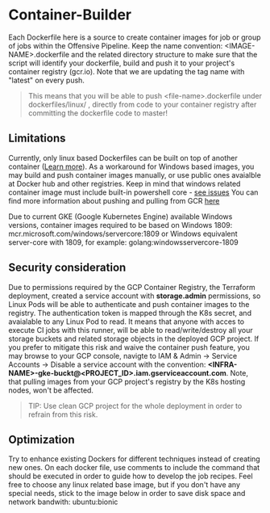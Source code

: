 # Container-Builder

Each Dockerfile here is a source to create container images for job or group of jobs within the Offensive Pipeline.
Keep the name convention: \<IMAGE-NAME\>.dockerfile and the related directory structure to make sure that the script will identify your dockerfile, build  and push it to your project's container registry (gcr.io). Note that we are updating the tag name with "latest" on every push.

> This means that you will be able to push \<file-name\>.dockerfile under dockerfiles/linux/ , directly from code to your container registry after committing the dockerfile code to master!

## Limitations

Currently, only linux based Dockerfiles can be built on top of another container ([Learn more](https://github.com/GoogleContainerTools/kaniko)). As a workaround for Windows based images, you may build and push container images manually, or use public ones avaialble at Docker hub and other registries. Keep in mind that windows related container image must include built-in powershell core - [see issues](https://github.com/SygniaLabs/ScallOps#open-issues)
You can find more information about pushing and pulling from GCR [here](https://cloud.google.com/container-registry/docs/pushing-and-pulling)

Due to current GKE (Google Kubernetes Engine) available Windows versions, container images required to be based on Windows 1809:
mcr.microsoft.com/windows/servercore:1809 or Windows equivalent server-core with 1809, for example: golang:windowsservercore-1809


## Security consideration
Due to permissions required by the GCP Container Registry, the Terraform deployment, created a service account with **storage.admin** permissions, so Linux Pods will be able to authenticate and push container images to the registry.
The authentication token is mapped through the K8s secret, and avaialable to any Linux Pod to read.
It means that anyone with acces to execute CI jobs with this runner, will be able to read/write/destroy all your storage buckets and related storage objects in the deployed GCP project.
If you prefer to mitigate this risk and waive the container push feature, you may browse to your GCP console, navigte to IAM & Admin -> Service Accounts -> Disable a service account with the convention: **\<INFRA-NAME\>-gke-buckt@<PROJECT_ID>.iam.gserviceaccount.com**.
Note, that pulling images from your GCP project's registry by the K8s hosting nodes, won't be affected.

> TIP: Use clean GCP project for the whole deployment in order to refrain from this risk.

## Optimization

Try to enhance existing Dockers for different techniques instead of creating new ones.
On each docker file, use comments to include the command that should be executed in order to guide how to develop the job recipes.
Feel free to choose any linux related base image, but if you don't have any special needs, stick to the image below in order to save disk space and network bandwith:
ubuntu:bionic

